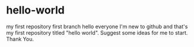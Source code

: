 # hello-world
my first repository
first branch
hello everyone 
I'm new to github and that's my first repository titled "hello world".
Suggest some ideas for me to start.
Thank You.
